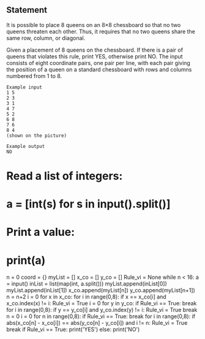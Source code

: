 ## Statement
It is possible to place 8 queens on an 8×8 chessboard so that no two queens threaten each other. Thus, it requires that no two queens share the same row, column, or diagonal.  

Given a placement of 8 queens on the chessboard. If there is a pair of queens that violates this rule, print YES, otherwise print NO. The input consists of eight coordinate pairs, one pair per line, with each pair giving the position of a queen on a standard chessboard with rows and columns numbered from 1 to 8.
```
Example input
1 5
2 3
3 1
4 7
5 2
6 8
7 6
8 4
(shown on the picture)

Example output
NO
```

# Read a list of integers:
# a = [int(s) for s in input().split()]
# Print a value:
# print(a)
n = 0
coord = {}
myList = []
x_co = []
y_co = []
Rule_vi = None
while n < 16:
    a = input()
    inList = list(map(int, a.split()))
    myList.append(inList[0])
    myList.append(inList[1])
    x_co.append(myList[n]) 
    y_co.append(myList[n+1]) 
    n = n+2
i = 0
for x in x_co:
    for i in range(0,8):
        if x == x_co[i] and x_co.index(x) != i:
            Rule_vi = True 
i = 0
for y in y_co:
    if Rule_vi == True:
      break
    for i in range(0,8):
        if y == y_co[i] and y_co.index(y) != i:
            Rule_vi = True 
            break
n = 0
i = 0
for n in range(0,8):
    if Rule_vi == True:
        break
    for i in range(0,8):
        if  abs(x_co[n] - x_co[i]) == abs(y_co[n] - y_co[i]) and i != n:
            Rule_vi = True
            break
if Rule_vi == True:
  print('YES')
else:
  print('NO')
